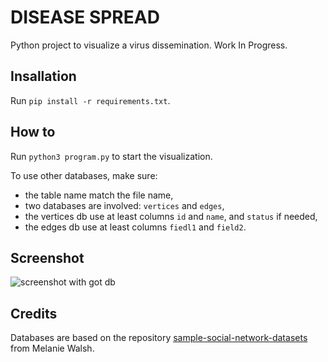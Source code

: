 # DISEASE SPREAD

Python project to visualize a virus dissemination. Work In Progress.


## Insallation

Run `pip install -r requirements.txt`.

## How to

Run `python3 program.py` to start the visualization.

To use other databases, make sure:
- the table name match the file name,
- two databases are involved: `vertices` and `edges`,
- the vertices db use at least columns `id` and `name`, and `status` if needed,
- the edges db use at least columns `fiedl1` and `field2`.

## Screenshot

![screenshot with got db](https://github.com/4l3x4ndre/disease-spread/screenshot.png)

## Credits

Databases are based on the repository [sample-social-network-datasets](https://github.com/melaniewalsh/sample-social-network-datasets) from Melanie Walsh.

